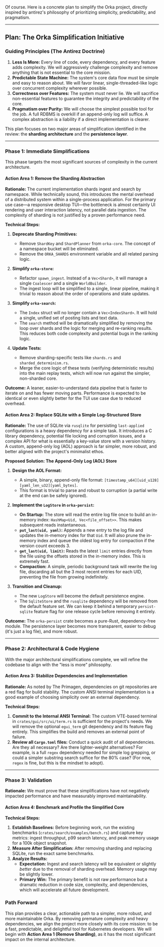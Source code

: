 Of course. Here is a concrete plan to simplify the Orka project, directly inspired by antirez's philosophy of prioritizing simplicity, predictability, and pragmatism.

***

## Plan: The Orka Simplification Initiative

### Guiding Principles (The Antirez Doctrine)

1.  **Less Is More:** Every line of code, every dependency, and every feature adds complexity. We will aggressively challenge complexity and remove anything that is not essential to the core mission.
2.  **Predictable State Machine:** The system's core data flow must be simple and easy to reason about. We will favor linear, single-threaded-like logic over concurrent complexity wherever possible.
3.  **Correctness over Features:** The system must never lie. We will sacrifice non-essential features to guarantee the integrity and predictability of the core.
4.  **Pragmatism over Purity:** We will choose the simplest possible tool for the job. A full RDBMS is overkill if an append-only log will suffice. A complex abstraction is a liability if a direct implementation is clearer.

This plan focuses on two major areas of simplification identified in the review: the **sharding architecture** and the **persistence layer**.

---

### Phase 1: Immediate Simplifications

This phase targets the most significant sources of complexity in the current architecture.

#### **Action Area 1: Remove the Sharding Abstraction**

**Rationale:**
The current implementation shards ingest and search by namespace. While technically sound, this introduces the mental overhead of a distributed system within a single-process application. For the primary use case—a responsive desktop TUI—the bottleneck is almost certainly UI rendering and user interaction latency, not parallel data ingestion. The complexity of sharding is not justified by a proven performance need.

**Technical Steps:**

1.  **Deprecate Sharding Primitives:**
    *   Remove `ShardKey` and `ShardPlanner` from `orka-core`. The concept of a namespace bucket will be eliminated.
    *   Remove the `ORKA_SHARDS` environment variable and all related parsing logic.

2.  **Simplify `orka-store`:**
    *   Refactor `spawn_ingest`. Instead of a `Vec<Shard>`, it will manage a single `Coalescer` and a single `WorldBuilder`.
    *   The ingest loop will be simplified to a single, linear pipeline, making it trivial to reason about the order of operations and state updates.

3.  **Simplify `orka-search`:**
    *   The `Index` struct will no longer contain a `Vec<IndexShard>`. It will hold a single, unified set of posting lists and text data.
    *   The `search` method will be dramatically simplified by removing the loop over shards and the logic for merging and re-ranking results. This reduces both code complexity and potential bugs in the ranking logic.

4.  **Update Tests:**
    *   Remove sharding-specific tests like `shards.rs` and `sharded_determinism.rs`.
    *   Merge the core logic of these tests (verifying deterministic results) into the main replay tests, which will now run against the simpler, non-sharded core.

**Outcome:** A leaner, easier-to-understand data pipeline that is faster to iterate on and has fewer moving parts. Performance is expected to be identical or even slightly better for the TUI use case due to reduced overhead.

#### **Action Area 2: Replace SQLite with a Simple Log-Structured Store**

**Rationale:**
The use of SQLite via `rusqlite` for persisting `last-applied` configurations is a heavy dependency for a simple task. It introduces a C library dependency, potential file locking and corruption issues, and a complex API for what is essentially a key-value store with a version history. A custom, append-only log (AOL) approach is far simpler, more robust, and better aligned with the project's minimalist ethos.

**Proposed Solution: The Append-Only Log (AOL) Store**

1.  **Design the AOL Format:**
    *   A simple, binary, append-only file format: `[timestamp_u64][uid_u128][yaml_len_u32][yaml_bytes]`.
    *   This format is trivial to parse and robust to corruption (a partial write at the end can be safely ignored).

2.  **Implement the `LogStore` in `orka-persist`:**
    *   **On Startup:** The store will read the entire log file once to build an in-memory index: `HashMap<Uid, Vec<file_offset>>`. This makes subsequent reads instantaneous.
    *   **`put_last(uid, yaml)`:** Appends a new entry to the log file and updates the in-memory index for that `Uid`. It will also prune the in-memory index and queue the oldest log entry for compaction if the version count exceeds 3.
    *   **`get_last(uid, limit)`:** Reads the latest `limit` entries directly from the file using the offsets stored in the in-memory index. This is extremely fast.
    *   **Compaction:** A simple, periodic background task will rewrite the log file, discarding all but the 3 most recent entries for each UID, preventing the file from growing indefinitely.

3.  **Transition and Cleanup:**
    *   The new `LogStore` will become the default persistence engine.
    *   The `SqliteStore` and the `rusqlite` dependency will be removed from the default feature set. We can keep it behind a temporary `persist-sqlite` feature flag for one release cycle before removing it entirely.

**Outcome:** The `orka-persist` crate becomes a pure-Rust, dependency-free module. The persistence layer becomes more transparent, easier to debug (it's just a log file), and more robust.

---

### Phase 2: Architectural & Code Hygiene

With the major architectural simplifications complete, we will refine the codebase to align with the "less is more" philosophy.

#### **Action Area 3: Stabilize Dependencies and Implementation**

**Rationale:**
As noted by The Primagen, dependencies on git repositories are a red flag for build stability. The custom ANSI terminal implementation is a good example of choosing simplicity over an external dependency.

**Technical Steps:**

1.  **Commit to the Internal ANSI Terminal:** The custom VTE-based terminal in `crates/gui/src/ui/term.rs` is sufficient for the project's needs. We will remove the optional `egui_term` git dependency and its feature flag entirely. This simplifies the build and removes an external point of failure.
2.  **Review all `Cargo.toml` files:** Conduct a quick audit of all dependencies. Are they all necessary? Are there lighter-weight alternatives? For example, is a full `regex` dependency needed for simple log grepping, or could a simpler substring search suffice for the 80% case? (For now, `regex` is fine, but this is the mindset to adopt).

---

### Phase 3: Validation

**Rationale:**
We must prove that these simplifications have not negatively impacted performance and have measurably improved maintainability.

#### **Action Area 4: Benchmark and Profile the Simplified Core**

**Technical Steps:**

1.  **Establish Baselines:** Before beginning work, run the existing benchmarks (`crates/search/examples/bench.rs`) and capture key metrics: ingest throughput, p99 search latency, and peak memory usage for a 100k object snapshot.
2.  **Measure After Simplification:** After removing sharding and replacing SQLite, run the exact same benchmarks.
3.  **Analyze Results:**
    *   **Expectation:** Ingest and search latency will be equivalent or slightly *better* due to the removal of sharding overhead. Memory usage may be slightly lower.
    *   **Primary Win:** The primary benefit is not raw performance but a dramatic reduction in code size, complexity, and dependencies, which will accelerate all future development.

### Path Forward

This plan provides a clear, actionable path to a simpler, more robust, and more maintainable Orka. By removing premature complexity and heavy dependencies, we align the project more closely with its core mission: to be a fast, predictable, and delightful tool for Kubernetes developers. We will begin with **Action Area 1 (Remove Sharding)**, as it has the most significant impact on the internal architecture.